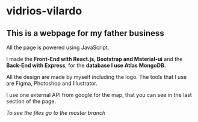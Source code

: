 # vidrios-vilardo
## This is a webpage for my father business
All the page is powered using JavaScript.

I made the **Front-End with React.js, Bootstrap and Material-ui** and the **Back-End with Express**, for the **database I use Atlas MongoDB.**

All the design are made by myself including the logo. The tools that I use are Figma, Photoshop and Illustrator.

I use one external API from google for the map, that you can see in the last section of the page.

*To see the files go to the master branch*
